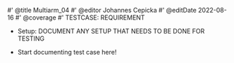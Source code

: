#' @title Multiarm_04
#' @editor Johannes Cepicka
#' @editDate 2022-08-16
#' @coverage
#' TESTCASE: REQUIREMENT


+ Setup: DOCUMENT ANY SETUP THAT NEEDS TO BE DONE FOR TESTING

+ Start documenting test case here!
